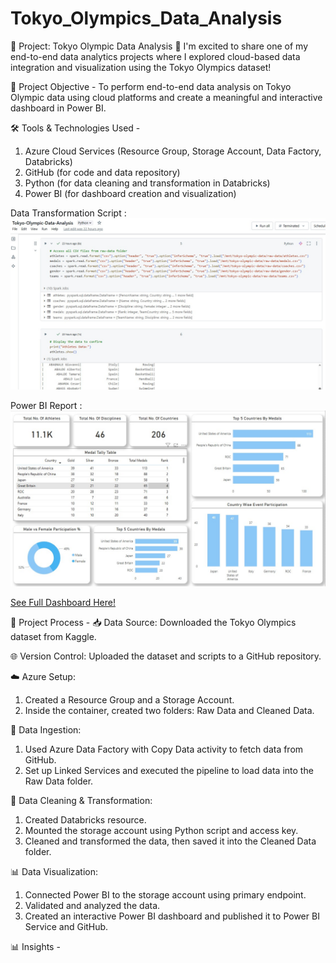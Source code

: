 # Tokyo_Olympics_Data_Analysis

🚀 Project: Tokyo Olympic Data Analysis 🏅
I'm excited to share one of my end-to-end data analytics projects where I explored cloud-based data integration and visualization using the Tokyo Olympics dataset!

🎯 Project Objective -
To perform end-to-end data analysis on Tokyo Olympic data using cloud platforms and create a meaningful and interactive dashboard in Power BI.

🛠️ Tools & Technologies Used -
1. Azure Cloud Services (Resource Group, Storage Account, Data Factory, Databricks)
2. GitHub (for code and data repository)
3. Python (for data cleaning and transformation in Databricks)
4. Power BI (for dashboard creation and visualization)

Data Transformation Script :
![Data Transformation Script](Data_Transformation_Script.jpg)

Power BI Report :
 ![See Dashboard](Dashboard.jpg)

[See Full Dashboard Here!](https://app.powerbi.com/view?r=eyJrIjoiMjQ1MjEwMWUtYTRkZi00NWYxLTg1OTAtMzk0NjMyOGQ5MzE2IiwidCI6ImRmODY3OWNkLWE4MGUtNDVkOC05OWFjLWM4M2VkN2ZmOTVhMCJ9)

🔄 Project Process -
📥 Data Source: Downloaded the Tokyo Olympics dataset from Kaggle.

🌐 Version Control: Uploaded the dataset and scripts to a GitHub repository.

☁️ Azure Setup:
1. Created a Resource Group and a Storage Account.
2. Inside the container, created two folders: Raw Data and Cleaned Data.

🔁 Data Ingestion:
1. Used Azure Data Factory with Copy Data activity to fetch data from GitHub.
2. Set up Linked Services and executed the pipeline to load data into the Raw Data folder.

🧠 Data Cleaning & Transformation:
1. Created Databricks resource.
2. Mounted the storage account using Python script and access key.
3. Cleaned and transformed the data, then saved it into the Cleaned Data folder.

📊 Data Visualization:
1. Connected Power BI to the storage account using primary endpoint.
2. Validated and analyzed the data.
3. Created an interactive Power BI dashboard and published it to Power BI Service and GitHub.

📊 Insights -


